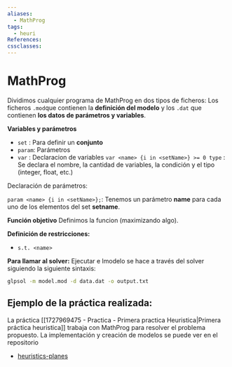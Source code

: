 ```yaml
---
aliases:
  - MathProg
tags:
  - heuri
References: 
cssclasses:
---
```

# MathProg
Dividimos cualquier programa de MathProg en dos tipos de ficheros: Los ficheros `.mod`que contienen la **definición del modelo** y los `.dat` que contienen **los datos de parámetros y variables**.


**Variables y parámetros**

+ `set` : Para definir un **conjunto**
+ `param`: Parámetros
+ `var` : Declaracion de variables 
	`var <name> {i in <setName>} >= 0 type` : Se declara el nombre, la cantidad de variables, la condición y el tipo (integer, float, etc.)

Declaración de parámetros: 

`param <name> {i in <setName>};`: Tenemos un parámetro **name** para cada uno de los elementos del set **setname**.

**Función objetivo**
Definimos la funcion (maximizando algo).

**Definición de restricciones:**
+ `s.t. <name>`

**Para llamar al solver:** 
Ejecutar e lmodelo se hace a través del solver siguiendo la siguiente sintaxis:
```bash
glpsol -m model.mod -d data.dat -o output.txt
```

## Ejemplo de la práctica realizada:
La práctica [[1727969475 - Practica - Primera practica Heuristica|Primera práctica heuristica]] trabaja con MathProg para resolver el problema propuesto. La implementación y creación de modelos se puede ver en el repositorio 
+ [heuristics-planes](https://github.com/jmartinpizarro/heuristics-planes.git)
